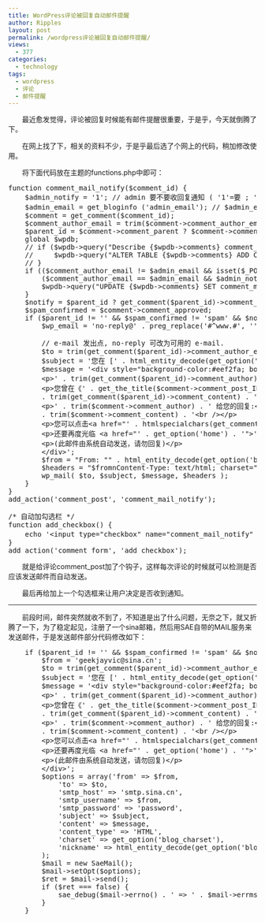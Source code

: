 ```yaml
---
title: WordPress评论被回复自动邮件提醒
author: Ripples
layout: post
permalink: /wordpress评论被回复自动邮件提醒/
views:
  - 377
categories:
  - technology
tags:
  - wordpress
  - 评论
  - 邮件提醒
---
```

<p style="text-indent: 2em;">
  最近愈发觉得，评论被回复时候能有邮件提醒很重要，于是乎，今天就倒腾了下。
</p>

<p style="text-indent: 2em;">
  在网上找了下，相关的资料不少，于是乎最后选了个网上的代码，稍加修改使用。
</p>

<p style="text-indent: 2em;">
  将下面代码放在主题的functions.php中即可：
</p>

<!--more-->

<pre class="brush:php;toolbar:false">function&nbsp;comment_mail_notify($comment_id)&nbsp;{
&nbsp;&nbsp;&nbsp;&nbsp;$admin_notify&nbsp;=&nbsp;&#39;1&#39;;&nbsp;//&nbsp;admin&nbsp;要不要收回复通知&nbsp;(&nbsp;&#39;1&#39;=要&nbsp;;&nbsp;&#39;0&#39;=不要&nbsp;)
&nbsp;&nbsp;&nbsp;&nbsp;$admin_email&nbsp;=&nbsp;get_bloginfo&nbsp;(&#39;admin_email&#39;);&nbsp;//&nbsp;$admin_email&nbsp;可改为你指定的&nbsp;e-mail.
&nbsp;&nbsp;&nbsp;&nbsp;$comment&nbsp;=&nbsp;get_comment($comment_id);
&nbsp;&nbsp;&nbsp;&nbsp;$comment_author_email&nbsp;=&nbsp;trim($comment-&gt;comment_author_email);
&nbsp;&nbsp;&nbsp;&nbsp;$parent_id&nbsp;=&nbsp;$comment-&gt;comment_parent&nbsp;?&nbsp;$comment-&gt;comment_parent&nbsp;:&nbsp;&#39;&#39;;
&nbsp;&nbsp;&nbsp;&nbsp;global&nbsp;$wpdb;
&nbsp;&nbsp;&nbsp;&nbsp;//&nbsp;if&nbsp;($wpdb-&gt;query("Describe&nbsp;{$wpdb-&gt;comments}&nbsp;comment_mail_notify")&nbsp;==&nbsp;&#39;&#39;)&nbsp;{
&nbsp;&nbsp;&nbsp;&nbsp;//&nbsp;&nbsp;&nbsp;&nbsp;&nbsp;$wpdb-&gt;query("ALTER&nbsp;TABLE&nbsp;{$wpdb-&gt;comments}&nbsp;ADD&nbsp;COLUMN&nbsp;comment_mail_notify&nbsp;TINYINT&nbsp;NOT&nbsp;NULL&nbsp;DEFAULT&nbsp;0;");
&nbsp;&nbsp;&nbsp;&nbsp;//&nbsp;}
&nbsp;&nbsp;&nbsp;&nbsp;if&nbsp;(($comment_author_email&nbsp;!=&nbsp;$admin_email&nbsp;&&&nbsp;isset($_POST[&#39;comment_mail_notify&#39;]))&nbsp;||
&nbsp;&nbsp;&nbsp;&nbsp;&nbsp;&nbsp;&nbsp;&nbsp;($comment_author_email&nbsp;==&nbsp;$admin_email&nbsp;&&&nbsp;$admin_notify&nbsp;==&nbsp;&#39;1&#39;))&nbsp;{
&nbsp;&nbsp;&nbsp;&nbsp;&nbsp;&nbsp;&nbsp;&nbsp;$wpdb-&gt;query("UPDATE&nbsp;{$wpdb-&gt;comments}&nbsp;SET&nbsp;comment_mail_notify=&#39;1&#39;&nbsp;WHERE&nbsp;comment_ID=&#39;$comment_id&#39;");
&nbsp;&nbsp;&nbsp;&nbsp;}
&nbsp;&nbsp;&nbsp;&nbsp;$notify&nbsp;=&nbsp;$parent_id&nbsp;?&nbsp;get_comment($parent_id)-&gt;comment_mail_notify&nbsp;:&nbsp;&#39;0&#39;;
&nbsp;&nbsp;&nbsp;&nbsp;$spam_confirmed&nbsp;=&nbsp;$comment-&gt;comment_approved;
&nbsp;&nbsp;&nbsp;&nbsp;if&nbsp;($parent_id&nbsp;!=&nbsp;&#39;&#39;&nbsp;&&&nbsp;$spam_confirmed&nbsp;!=&nbsp;&#39;spam&#39;&nbsp;&&&nbsp;$notify&nbsp;==&nbsp;&#39;1&#39;)&nbsp;{
&nbsp;&nbsp;&nbsp;&nbsp;&nbsp;&nbsp;&nbsp;&nbsp;$wp_email&nbsp;=&nbsp;&#39;no-reply@&#39;&nbsp;.&nbsp;preg_replace(&#39;#^www.#&#39;,&nbsp;&#39;&#39;,&nbsp;strtolower($_SERVER[&#39;SERVER_NAME&#39;]));

&nbsp;&nbsp;&nbsp;&nbsp;&nbsp;&nbsp;&nbsp;&nbsp;//&nbsp;e-mail&nbsp;发出点,&nbsp;no-reply&nbsp;可改为可用的&nbsp;e-mail.
&nbsp;&nbsp;&nbsp;&nbsp;&nbsp;&nbsp;&nbsp;&nbsp;$to&nbsp;=&nbsp;trim(get_comment($parent_id)-&gt;comment_author_email);
&nbsp;&nbsp;&nbsp;&nbsp;&nbsp;&nbsp;&nbsp;&nbsp;$subject&nbsp;=&nbsp;&#39;您在&nbsp;[&#39;&nbsp;.&nbsp;html_entity_decode(get_option("blogname"),&nbsp;ENT_QUOTES)&nbsp;.&nbsp;&#39;]&nbsp;的留言有了回复&#39;;
&nbsp;&nbsp;&nbsp;&nbsp;&nbsp;&nbsp;&nbsp;&nbsp;$message&nbsp;=&nbsp;&#39;&lt;div&nbsp;style="background-color:#eef2fa;&nbsp;border:1px&nbsp;solid&nbsp;#d8e3e8;&nbsp;color:#111;&nbsp;padding:0&nbsp;15px;&nbsp;-moz-border-radius:5px;&nbsp;-webkit-border-radius:5px;&nbsp;-khtml-border-radius:5px;"&gt;
&nbsp;&nbsp;&nbsp;&nbsp;&nbsp;&nbsp;&nbsp;&nbsp;&lt;p&gt;&#39;&nbsp;.&nbsp;trim(get_comment($parent_id)-&gt;comment_author)&nbsp;.&nbsp;&#39;,&nbsp;您好!&lt;/p&gt;
&nbsp;&nbsp;&nbsp;&nbsp;&nbsp;&nbsp;&nbsp;&nbsp;&lt;p&gt;您曾在《&#39;&nbsp;.&nbsp;get_the_title($comment-&gt;comment_post_ID)&nbsp;.&nbsp;&#39;》的留言:&lt;br&nbsp;/&gt;&#39;
&nbsp;&nbsp;&nbsp;&nbsp;&nbsp;&nbsp;&nbsp;&nbsp;.&nbsp;trim(get_comment($parent_id)-&gt;comment_content)&nbsp;.&nbsp;&#39;&lt;/p&gt;
&nbsp;&nbsp;&nbsp;&nbsp;&nbsp;&nbsp;&nbsp;&nbsp;&lt;p&gt;&#39;&nbsp;.&nbsp;trim($comment-&gt;comment_author)&nbsp;.&nbsp;&#39;&nbsp;给您的回复:&lt;br&nbsp;/&gt;&#39;
&nbsp;&nbsp;&nbsp;&nbsp;&nbsp;&nbsp;&nbsp;&nbsp;.&nbsp;trim($comment-&gt;comment_content)&nbsp;.&nbsp;&#39;&lt;br&nbsp;/&gt;&lt;/p&gt;
&nbsp;&nbsp;&nbsp;&nbsp;&nbsp;&nbsp;&nbsp;&nbsp;&lt;p&gt;您可以点击&lt;a&nbsp;href="&#39;&nbsp;.&nbsp;htmlspecialchars(get_comment_link($parent_id))&nbsp;.&nbsp;&#39;"&gt;查看回复的完整內容&lt;/a&gt;&lt;/p&gt;
&nbsp;&nbsp;&nbsp;&nbsp;&nbsp;&nbsp;&nbsp;&nbsp;&lt;p&gt;还要再度光临&nbsp;&lt;a&nbsp;href="&#39;&nbsp;.&nbsp;get_option(&#39;home&#39;)&nbsp;.&nbsp;&#39;"&gt;&#39;&nbsp;.&nbsp;get_option(&#39;blogname&#39;)&nbsp;.&nbsp;&#39;&lt;/a&gt;&lt;/p&gt;
&nbsp;&nbsp;&nbsp;&nbsp;&nbsp;&nbsp;&nbsp;&nbsp;&lt;p&gt;(此邮件由系统自动发送，请勿回复)&lt;/p&gt;
&nbsp;&nbsp;&nbsp;&nbsp;&nbsp;&nbsp;&nbsp;&nbsp;&lt;/div&gt;&#39;;
&nbsp;&nbsp;&nbsp;&nbsp;&nbsp;&nbsp;&nbsp;&nbsp;$from&nbsp;=&nbsp;"From:&nbsp;""&nbsp;.&nbsp;html_entity_decode(get_option(&#39;blogname&#39;),&nbsp;ENT_QUOTES)&nbsp;.&nbsp;""&nbsp;&lt;$wp_email&gt;";
&nbsp;&nbsp;&nbsp;&nbsp;&nbsp;&nbsp;&nbsp;&nbsp;$headers&nbsp;=&nbsp;"$fromnContent-Type:&nbsp;text/html;&nbsp;charset="&nbsp;.&nbsp;get_option(&#39;blog_charset&#39;)&nbsp;.&nbsp;"n";
&nbsp;&nbsp;&nbsp;&nbsp;&nbsp;&nbsp;&nbsp;&nbsp;wp_mail(&nbsp;$to,&nbsp;$subject,&nbsp;$message,&nbsp;$headers&nbsp;);
&nbsp;&nbsp;&nbsp;&nbsp;}
}
add_action(&#39;comment_post&#39;,&nbsp;&#39;comment_mail_notify&#39;);

/*&nbsp;自动加勾选栏&nbsp;*/
function&nbsp;add_checkbox()&nbsp;{
&nbsp;&nbsp;&nbsp;&nbsp;echo&nbsp;&#39;&lt;input&nbsp;type="checkbox"&nbsp;name="comment_mail_notify"&nbsp;id="comment_mail_notify"&nbsp;value="comment_mail_notify"&nbsp;checked="checked"&nbsp;/&gt;&lt;label&nbsp;for="comment_mail_notify"&gt;有人回复时邮件通知我&lt;/label&gt;&#39;;
}
add_action(&#39;comment_form&#39;,&nbsp;&#39;add_checkbox&#39;);</pre>

<p style="text-indent: 2em;">
  就是给评论comment_post加了个钩子，这样每次评论的时候就可以检测是否应该发送邮件而自动发送。
</p>

<p style="text-indent: 2em;">
  最后再给加上一个勾选框来让用户决定是否收到通知。
</p>

* * *

<p style="text-indent: 2em;">
  前段时间，邮件突然就收不到了，不知道是出了什么问题，无奈之下，就又折腾了一下，为了稳定起见，注册了一个sina邮箱，然后用SAE自带的MAIL服务来发送邮件，于是发送邮件部分代码修改如下：
</p>

<pre class="brush:php;toolbar:false;">&nbsp;&nbsp;&nbsp;&nbsp;if&nbsp;($parent_id&nbsp;!=&nbsp;&#39;&#39;&nbsp;&&&nbsp;$spam_confirmed&nbsp;!=&nbsp;&#39;spam&#39;&nbsp;&&&nbsp;$notify&nbsp;==&nbsp;&#39;1&#39;)&nbsp;{
&nbsp;&nbsp;&nbsp;&nbsp;&nbsp;&nbsp;&nbsp;&nbsp;$from&nbsp;=&nbsp;&#39;geekjayvic@sina.cn&#39;;
&nbsp;&nbsp;&nbsp;&nbsp;&nbsp;&nbsp;&nbsp;&nbsp;$to&nbsp;=&nbsp;trim(get_comment($parent_id)-&gt;comment_author_email);
&nbsp;&nbsp;&nbsp;&nbsp;&nbsp;&nbsp;&nbsp;&nbsp;$subject&nbsp;=&nbsp;&#39;您在&nbsp;[&#39;&nbsp;.&nbsp;html_entity_decode(get_option("blogname"),&nbsp;ENT_QUOTES)&nbsp;.&nbsp;&#39;]&nbsp;的留言有了回复&#39;;
&nbsp;&nbsp;&nbsp;&nbsp;&nbsp;&nbsp;&nbsp;&nbsp;$message&nbsp;=&nbsp;&#39;&lt;div&nbsp;style="background-color:#eef2fa;&nbsp;border:1px&nbsp;solid&nbsp;#d8e3e8;&nbsp;color:#111;&nbsp;padding:0&nbsp;15px;&nbsp;-moz-border-radius:5px;&nbsp;-webkit-border-radius:5px;&nbsp;-khtml-border-radius:5px;"&gt;
&nbsp;&nbsp;&nbsp;&nbsp;&nbsp;&nbsp;&nbsp;&nbsp;&lt;p&gt;&#39;&nbsp;.&nbsp;trim(get_comment($parent_id)-&gt;comment_author)&nbsp;.&nbsp;&#39;,&nbsp;您好!&lt;/p&gt;
&nbsp;&nbsp;&nbsp;&nbsp;&nbsp;&nbsp;&nbsp;&nbsp;&lt;p&gt;您曾在《&#39;&nbsp;.&nbsp;get_the_title($comment-&gt;comment_post_ID)&nbsp;.&nbsp;&#39;》的留言:&lt;br&nbsp;/&gt;&#39;
&nbsp;&nbsp;&nbsp;&nbsp;&nbsp;&nbsp;&nbsp;&nbsp;.&nbsp;trim(get_comment($parent_id)-&gt;comment_content)&nbsp;.&nbsp;&#39;&lt;/p&gt;
&nbsp;&nbsp;&nbsp;&nbsp;&nbsp;&nbsp;&nbsp;&nbsp;&lt;p&gt;&#39;&nbsp;.&nbsp;trim($comment-&gt;comment_author)&nbsp;.&nbsp;&#39;&nbsp;给您的回复:&lt;br&nbsp;/&gt;&#39;
&nbsp;&nbsp;&nbsp;&nbsp;&nbsp;&nbsp;&nbsp;&nbsp;.&nbsp;trim($comment-&gt;comment_content)&nbsp;.&nbsp;&#39;&lt;br&nbsp;/&gt;&lt;/p&gt;
&nbsp;&nbsp;&nbsp;&nbsp;&nbsp;&nbsp;&nbsp;&nbsp;&lt;p&gt;您可以点击&lt;a&nbsp;href="&#39;&nbsp;.&nbsp;htmlspecialchars(get_comment_link($parent_id))&nbsp;.&nbsp;&#39;"&gt;查看回复的完整內容&lt;/a&gt;&lt;/p&gt;
&nbsp;&nbsp;&nbsp;&nbsp;&nbsp;&nbsp;&nbsp;&nbsp;&lt;p&gt;还要再度光临&nbsp;&lt;a&nbsp;href="&#39;&nbsp;.&nbsp;get_option(&#39;home&#39;)&nbsp;.&nbsp;&#39;"&gt;&#39;&nbsp;.&nbsp;get_option(&#39;blogname&#39;)&nbsp;.&nbsp;&#39;&lt;/a&gt;&lt;/p&gt;
&nbsp;&nbsp;&nbsp;&nbsp;&nbsp;&nbsp;&nbsp;&nbsp;&lt;p&gt;(此邮件由系统自动发送，请勿回复)&lt;/p&gt;
&nbsp;&nbsp;&nbsp;&nbsp;&nbsp;&nbsp;&nbsp;&nbsp;&lt;/div&gt;&#39;;
&nbsp;&nbsp;&nbsp;&nbsp;&nbsp;&nbsp;&nbsp;&nbsp;$options&nbsp;=&nbsp;array(&#39;from&#39;&nbsp;=&gt;&nbsp;$from,
&nbsp;&nbsp;&nbsp;&nbsp;&nbsp;&nbsp;&nbsp;&nbsp;&nbsp;&nbsp;&nbsp;&nbsp;&#39;to&#39;&nbsp;=&gt;&nbsp;$to,
&nbsp;&nbsp;&nbsp;&nbsp;&nbsp;&nbsp;&nbsp;&nbsp;&nbsp;&nbsp;&nbsp;&nbsp;&#39;smtp_host&#39;&nbsp;=&gt;&nbsp;&#39;smtp.sina.cn&#39;,
&nbsp;&nbsp;&nbsp;&nbsp;&nbsp;&nbsp;&nbsp;&nbsp;&nbsp;&nbsp;&nbsp;&nbsp;&#39;smtp_username&#39;&nbsp;=&gt;&nbsp;$from,
&nbsp;&nbsp;&nbsp;&nbsp;&nbsp;&nbsp;&nbsp;&nbsp;&nbsp;&nbsp;&nbsp;&nbsp;&#39;smtp_password&#39;&nbsp;=&gt;&nbsp;&#39;password&#39;,
&nbsp;&nbsp;&nbsp;&nbsp;&nbsp;&nbsp;&nbsp;&nbsp;&nbsp;&nbsp;&nbsp;&nbsp;&#39;subject&#39;&nbsp;=&gt;&nbsp;$subject,
&nbsp;&nbsp;&nbsp;&nbsp;&nbsp;&nbsp;&nbsp;&nbsp;&nbsp;&nbsp;&nbsp;&nbsp;&#39;content&#39;&nbsp;=&gt;&nbsp;$message,
&nbsp;&nbsp;&nbsp;&nbsp;&nbsp;&nbsp;&nbsp;&nbsp;&nbsp;&nbsp;&nbsp;&nbsp;&#39;content_type&#39;&nbsp;=&gt;&nbsp;&#39;HTML&#39;,
&nbsp;&nbsp;&nbsp;&nbsp;&nbsp;&nbsp;&nbsp;&nbsp;&nbsp;&nbsp;&nbsp;&nbsp;&#39;charset&#39;&nbsp;=&gt;&nbsp;get_option(&#39;blog_charset&#39;),
&nbsp;&nbsp;&nbsp;&nbsp;&nbsp;&nbsp;&nbsp;&nbsp;&nbsp;&nbsp;&nbsp;&nbsp;&#39;nickname&#39;&nbsp;=&gt;&nbsp;html_entity_decode(get_option(&#39;blogname&#39;),&nbsp;ENT_QUOTES)
&nbsp;&nbsp;&nbsp;&nbsp;&nbsp;&nbsp;&nbsp;&nbsp;);
&nbsp;&nbsp;&nbsp;&nbsp;&nbsp;&nbsp;&nbsp;&nbsp;$mail&nbsp;=&nbsp;new&nbsp;SaeMail();
&nbsp;&nbsp;&nbsp;&nbsp;&nbsp;&nbsp;&nbsp;&nbsp;$mail-&gt;setOpt($options);
&nbsp;&nbsp;&nbsp;&nbsp;&nbsp;&nbsp;&nbsp;&nbsp;$ret&nbsp;=&nbsp;$mail-&gt;send();
&nbsp;&nbsp;&nbsp;&nbsp;&nbsp;&nbsp;&nbsp;&nbsp;if&nbsp;($ret&nbsp;===&nbsp;false)&nbsp;{
&nbsp;&nbsp;&nbsp;&nbsp;&nbsp;&nbsp;&nbsp;&nbsp;&nbsp;&nbsp;&nbsp;&nbsp;sae_debug($mail-&gt;errno()&nbsp;.&nbsp;&#39;&nbsp;=&gt;&nbsp;&#39;&nbsp;.&nbsp;$mail-&gt;errmsg());
&nbsp;&nbsp;&nbsp;&nbsp;&nbsp;&nbsp;&nbsp;&nbsp;}
&nbsp;&nbsp;&nbsp;&nbsp;}</pre>
